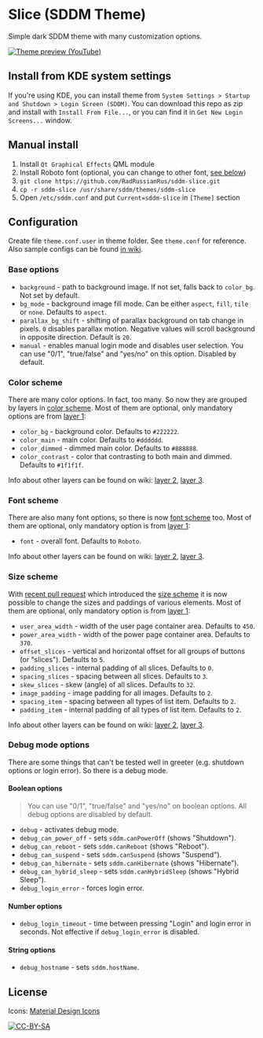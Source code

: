 # Slice (SDDM Theme)

Simple dark SDDM theme with many customization options.

[![Theme preview (YouTube)](https://user-images.githubusercontent.com/2903496/45325970-142dd700-b55b-11e8-8396-dc6aba6282e5.png)](https://youtu.be/X6lXkBwo--s)

## Install from KDE system settings

If you're using KDE, you can install theme from `System Settings > Startup and Shutdown > Login Screen (SDDM)`. You can download this repo as zip and install with `Install From File...`, or you can find it in `Get New Login Screens...` window.

## Manual install

1. Install `Qt Graphical Effects` QML module
2. Install Roboto font (optional, you can change to other font, [see below](#font-scheme))
3. `git clone https://github.com/RadRussianRus/sddm-slice.git`
4. `cp -r sddm-slice /usr/share/sddm/themes/sddm-slice`
5. Open `/etc/sddm.conf` and put `Current=sddm-slice` in `[Theme]` section

## Configuration

Create file `theme.conf.user` in theme folder. See `theme.conf` for reference. Also sample configs can be found [in wiki](https://github.com/RadRussianRus/sddm-slice/wiki#sample-configs).

### Base options

* `background` - path to background image. If not set, falls back to `color_bg`. Not set by default.
* `bg_mode` - background image fill mode. Can be either `aspect`, `fill`, `tile` or `none`. Defaults to `aspect`.
* `parallax_bg_shift` - shifting of parallax background on tab change in pixels. `0` disables parallax motion. Negative values will scroll background in opposite direction. Default is `20`.
* `manual` - enables manual login mode and disables user selection. You can use "0/1", "true/false" and "yes/no" on this option. Disabled by default.

### Color scheme

There are many color options. In fact, too many. So now they are grouped by layers in [color scheme](https://github.com/RadRussianRus/sddm-slice/wiki/Color-Scheme). Most of them are optional, only mandatory options are from [layer 1](https://github.com/RadRussianRus/sddm-slice/wiki/Color-Scheme-Layer-1):

* `color_bg` - background color. Defaults to `#222222`.
* `color_main` - main color. Defaults to `#dddddd`.
* `color_dimmed` - dimmed main color. Defaults to `#888888`.
* `color_contrast` - color that contrasting to both main and dimmed. Defaults to `#1f1f1f`.

Info about other layers can be found on wiki: [layer 2](https://github.com/RadRussianRus/sddm-slice/wiki/Color-Scheme-Layer-2), [layer 3](https://github.com/RadRussianRus/sddm-slice/wiki/Color-Scheme-Layer-3).

### Font scheme

There are also many font options, so there is now [font scheme](https://github.com/RadRussianRus/sddm-slice/wiki/Font-Scheme) too. Most of them are optional, only mandatory option is from [layer 1](https://github.com/RadRussianRus/sddm-slice/wiki/Font-Scheme-Layer-1):

* `font` - overall font. Defaults to `Roboto`.

Info about other layers can be found on wiki: [layer 2](https://github.com/RadRussianRus/sddm-slice/wiki/Font-Scheme-Layer-2), [layer 3](https://github.com/RadRussianRus/sddm-slice/wiki/Font-Scheme-Layer-3).

### Size scheme

With [recent pull request](https://github.com/RadRussianRus/sddm-slice/pull/9) which introduced the [size scheme](https://github.com/RadRussianRus/sddm-slice/wiki/Size-Scheme) it is now possible to change the sizes and paddings of various elements. Most of them are optional, only mandatory option is from [layer 1](https://github.com/RadRussianRus/sddm-slice/wiki/Size-Scheme-Layer-1):

* `user_area_width` - width of the user page container area. Defaults to `450`.
* `power_area_width` - width of the power page container area. Defaults to `370`.
* `offset_slices` - vertical and horizontal offset for all groups of buttons (or "slices"). Defaults to `5`.
* `padding_slices` - internal padding of all slices. Defaults to `0`.
* `spacing_slices` - spacing between all slices. Defaults to `3`.
* `skew_slices` - skew (angle) of all slices. Defaults to `32`.
* `image_padding` - image padding for all images. Defaults to `2`.
* `spacing_item` - spacing between all types of list item. Defaults to `2`.
* `padding_item` - internal padding of all types of list item. Defaults to `2`.

Info about other layers can be found on wiki: [layer 2](https://github.com/RadRussianRus/sddm-slice/wiki/Size-Scheme-Layer-2), [layer 3](https://github.com/RadRussianRus/sddm-slice/wiki/Size-Scheme-Layer-3).

### Debug mode options

There are some things that can't be tested well in greeter (e.g. shutdown options or login error). So there is a debug mode.

#### Boolean options

> You can use "0/1", "true/false" and "yes/no" on boolean options. All debug options are disabled by default.

* `debug` - activates debug mode.
* `debug_can_power_off` - sets `sddm.canPowerOff` (shows "Shutdown").
* `debug_can_reboot` - sets `sddm.canReboot` (shows "Reboot").
* `debug_can_suspend` - sets `sddm.canSuspend` (shows "Suspend").
* `debug_can_hibernate` - sets `sddm.canHibernate` (shows "Hibernate").
* `debug_can_hybrid_sleep` - sets `sddm.canHybridSleep` (shows "Hybrid Sleep").
* `debug_login_error` - forces login error.

#### Number options

* `debug_login_timeout` - time between pressing "Login" and login error in seconds. Not effective if `debug_login_error` is disabled.

#### String options

* `debug_hostname` - sets `sddm.hostName`.

## License

Icons: [Material Design Icons](https://github.com/Templarian/MaterialDesign)

[![CC-BY-SA](https://i.creativecommons.org/l/by-sa/4.0/88x31.png)](http://creativecommons.org/licenses/by-sa/4.0/)
